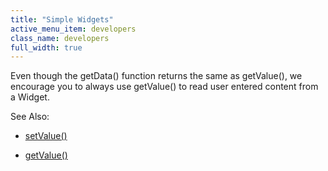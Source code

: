 ```yaml
---
title: "Simple Widgets"
active_menu_item: developers
class_name: developers
full_width: true
---
```



Even though the getData() function returns the same as getValue(), we encourage you to always use getValue() to read user entered content from a Widget.

See Also:

 - [setValue()](../../../../client-api/widget-data-state-manipulation/refsetvalue)

 - [getValue()](../../../../client-api/widget-data-state-manipulation/refgetvalue)


